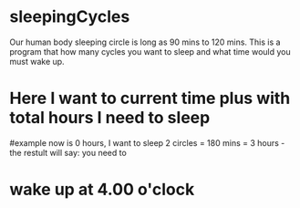 # sleepingCycles
Our human body sleeping circle is long as 90 mins to 120 mins. This is a program that how many cycles you want to sleep and what time would you must wake up.
# Here I want to current time plus with total hours I need to sleep
#example now is 0 hours, I want to sleep 2 circles = 180 mins = 3 hours - the restult will say: you need to
# wake up at 4.00 o'clock
